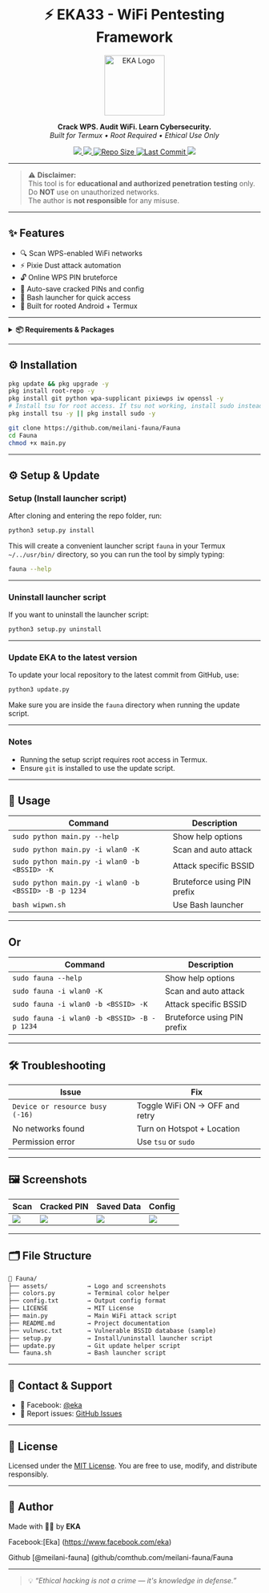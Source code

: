 <h1 align="center">⚡ EKA33 - WiFi Pentesting Framework</h1>

<p align="center">
  <img src="assets/image.png" alt="EKA Logo" width="120" />
</p>

<p align="center">
  <strong>Crack WPS. Audit WiFi. Learn Cybersecurity.</strong><br>
  <i>Built for Termux • Root Required • Ethical Use Only</i>
</p>

<p align="center">
  <a href="https://github.com/meilani-fauna/Fauna/stargazers">
    <img src="https://img.shields.io/github/stars/meilani-fauna?color=gold&style=for-the-badge" />
  </a>
  <a href="https://github.com/meilani-fauna/Fauna/network/members">
    <img src="https://img.shields.io/github/forks/meilani-fauna/Fauna?color=blue&style=for-the-badge" />
  </a>
  <a href="https://github.com/meilani-fauna/Fauna">
    <img src="https://img.shields.io/github/repo-size/meilani-fauna/Fauna?style=for-the-badge&color=informational" alt="Repo Size" />
  </a>
  <a href="https://github.com/meilani-fauna/Fauna/commits/main">
    <img src="https://img.shields.io/github/last-commit/meilani-fauna/Fauna?style=for-the-badge&color=success" alt="Last Commit" />
  </a>
  <a href="https://t.me/anbuinfosec_official">
    <img src="https://img.shields.io/badge/Telegram-Channel-blue?style=for-the-badge&logo=telegram" />
  </a>
</p>

---

> ⚠️ **Disclaimer:**  
> This tool is for **educational and authorized penetration testing** only.  
> Do **NOT** use on unauthorized networks.  
> The author is **not responsible** for any misuse.

---

## ✨ Features

- 🔍 Scan WPS-enabled WiFi networks  
- ⚡ Pixie Dust attack automation  
- 🔓 Online WPS PIN bruteforce  
- 💾 Auto-save cracked PINs and config  
- 🧪 Bash launcher for quick access  
- 🐧 Built for rooted Android + Termux

---

<details>
<summary><strong>📦 Requirements & Packages</strong></summary>

- ✅ Rooted Android device  
- ✅ Termux installed ([Download here](https://f-droid.org/en/packages/com.termux/))  
- ✅ WiFi chipset with monitor mode  
- ✅ Internet connection for setup  

### 📥 Required Termux Packages

| Package | Description | Link |
|---------|-------------|------|
| [`python`](https://wiki.termux.com/wiki/Python) | To run the main script | [Termux Wiki](https://wiki.termux.com/wiki/Python) |
| [`tsu`](https://wiki.termux.com/wiki/Termux-sudo) | Root privileges in Termux | [Termux Wiki](https://wiki.termux.com/wiki/Termux-sudo) |
| [`iw`](https://linux.die.net/man/8/iw) | Wireless device management | [Linux man page](https://linux.die.net/man/8/iw) |
| [`pixiewps`](https://tools.kali.org/wireless-attacks/pixiewps) | Pixie Dust WPS attack tool | [Kali Tools](https://tools.kali.org/wireless-attacks/pixiewps) |
| [`openssl`](https://wiki.termux.com/wiki/OpenSSL) | Crypto operations | [Termux Wiki](https://wiki.termux.com/wiki/OpenSSL) |
| [`wpa_supplicant`](https://wiki.archlinux.org/title/wpa_supplicant) | WiFi authentication | [Arch Wiki](https://wiki.archlinux.org/title/wpa_supplicant) |
| [`git`](https://wiki.termux.com/wiki/Git) | Clone repository | [Termux Wiki](https://wiki.termux.com/wiki/Git) |

</details>

---

## ⚙️ Installation

```bash
pkg update && pkg upgrade -y
pkg install root-repo -y
pkg install git python wpa-supplicant pixiewps iw openssl -y
# Install tsu for root access. If tsu not working, install sudo instead:
pkg install tsu -y || pkg install sudo -y
````

```bash
git clone https://github.com/meilani-fauna/Fauna
cd Fauna
chmod +x main.py
```

---

## ⚙️ Setup & Update

### Setup (Install launcher script)

After cloning and entering the repo folder, run:

```bash
python3 setup.py install
```

This will create a convenient launcher script `fauna` in your Termux `~/../usr/bin/` directory, so you can run the tool by simply typing:

```bash
fauna --help
```

---

### Uninstall launcher script

If you want to uninstall the launcher script:

```bash
python3 setup.py uninstall
```

---

### Update EKA to the latest version

To update your local repository to the latest commit from GitHub, use:

```bash
python3 update.py
```

Make sure you are inside the `fauna` directory when running the update script.

---

### Notes

* Running the setup script requires root access in Termux.
* Ensure `git` is installed to use the update script.

---

## 🚀 Usage

| Command                                              | Description                 |
| ---------------------------------------------------- | --------------------------- |
| `sudo python main.py --help`                         | Show help options           |
| `sudo python main.py -i wlan0 -K`                    | Scan and auto attack        |
| `sudo python main.py -i wlan0 -b <BSSID> -K`         | Attack specific BSSID       |
| `sudo python main.py -i wlan0 -b <BSSID> -B -p 1234` | Bruteforce using PIN prefix |
| `bash wipwn.sh`                                      | Use Bash launcher           |

---

## Or 

| Command                                              | Description        |
| ---------------------------------------------------- | ------------------ |
| `sudo fauna --help`                         | Show help options           |
| `sudo fauna -i wlan0 -K`                    | Scan and auto attack        |
| `sudo fauna -i wlan0 -b <BSSID> -K`         | Attack specific BSSID       |
| `sudo fauna -i wlan0 -b <BSSID> -B -p 1234` | Bruteforce using PIN prefix |

---

## 🛠 Troubleshooting

| Issue                           | Fix                            |
| ------------------------------- | ------------------------------ |
| `Device or resource busy (-16)` | Toggle WiFi ON → OFF and retry |
| No networks found               | Turn on Hotspot + Location     |
| Permission error                | Use `tsu` or `sudo`            |

---

## 🖼️ Screenshots

| Scan                                                                                              | Cracked PIN                                                                                       | Saved Data                                                                                        | Config                                                                                            |
| ------------------------------------------------------------------------------------------------- | ------------------------------------------------------------------------------------------------- | ------------------------------------------------------------------------------------------------- | ------------------------------------------------------------------------------------------------- |
| ![](https://raw.githubusercontent.com/meilani-fauna/meilani-fauna/refs/heads/main/assets/fauna/1.jpg) | ![](https://raw.githubusercontent.com/meilani-fauna/meilani-fauna/refs/heads/main/assets/Fauna/2.jpg) | ![](https://raw.githubusercontent.com/meilani-fauna/meilani-fauna/refs/heads/main/assets/Fauna/3.jpg) | ![](https://raw.githubusercontent.com/meilani-fauna/meilani-fauna/refs/heads/main/assets/Fauna/4.jpg) |

---

## 🗂️ File Structure

```txt
📁 Fauna/
├── assets/           → Logo and screenshots
├── colors.py         → Terminal color helper
├── config.txt        → Output config format
├── LICENSE           → MIT License
├── main.py           → Main WiFi attack script
├── README.md         → Project documentation
├── vulnwsc.txt       → Vulnerable BSSID database (sample)
├── setup.py          → Install/uninstall launcher script
├── update.py         → Git update helper script
└── fauna.sh          → Bash launcher script
```

---

## 💬 Contact & Support

* 💬 Facebook: [@eka](https://facebook.com/eka)
* 🐞 Report issues: [GitHub Issues](https://github.com/meilani-fauna/Fauna/issues)

---

## 📜 License

Licensed under the [MIT License](LICENSE).
You are free to use, modify, and distribute responsibly.

---

## 👤 Author

Made with 🏴‍☠️ by **EKA**

Facebook:[Eka]
(https://www.facebook.com/eka)

Github [@meilani-fauna]
(github/comthub.com/meilani-fauna/Fauna


---

> 💡 *“Ethical hacking is not a crime — it's knowledge in defense.”*
